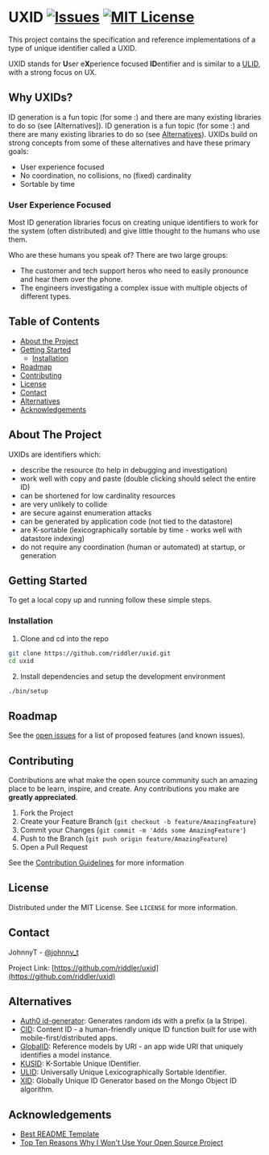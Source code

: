 <!--
*** See https://github.com/othneildrew/Best-README-Template for a great README template
-->

<!-- PROJECT SHIELDS -->
<!--
*** Markdown "reference style" links are used here for readability.
*** Reference links are enclosed in brackets [ ] instead of parentheses ( ).
*** See the bottom of this document for the declaration of the reference variables
*** for the actual URLs.
*** See: https://www.markdownguide.org/basic-syntax/#reference-style-links
-->
# UXID [![Issues][issues_shield]][issues_url] [![MIT License][license_shield]][license_url]

This project contains the specification and reference implementations of a type of unique identifier called a UXID.

UXID stands for **U**ser e**X**perience focused **ID**entifier and is similar to a [ULID][ulid_url], with a strong focus on UX.

## Why UXIDs?

ID generation is a fun topic (for some :) and there are many existing libraries to do so (see [Alternatives]).
ID generation is a fun topic (for some :) and there are many existing libraries to do so (see [Alternatives](#alternatives)).
UXIDs build on strong concepts from some of these alternatives and have these primary goals:

  * User experience focused
  * No coordination, no collisions, no (fixed) cardinality
  * Sortable by time

### User Experience Focused

Most ID generation libraries focus on creating unique identifiers to work for the system (often distributed) and give little thought to the humans who use them.

Who are these humans you speak of? There are two large groups:

* The customer and tech support heros who need to easily pronounce and hear them over the phone.
* The engineers investigating a complex issue with multiple objects of different types.


<!-- PROJECT LOGO -->
<!--
<br />
<p align="center">
  <h1 align="center">UXID</h1>

  <p align="center">
    <b>U</b>ser e<b>X</b>perience focused <b>ID</b>entifiers
    <br />
    <br />
    <a href="https://github.com/riddler/uxid/issues">Report Bug / Request Feature</a>
  </p>
</p>
-->


<!-- TABLE OF CONTENTS -->
## Table of Contents

  * [About the Project](#about-the-project)
  * [Getting Started](#getting-started)
    * [Installation](#installation)
  * [Roadmap](#roadmap)
  * [Contributing](#contributing)
  * [License](#license)
  * [Contact](#contact)
  * [Alternatives](#alternatives)
  * [Acknowledgements](#acknowledgements)



<!-- ABOUT THE PROJECT -->
## About The Project

  UXIDs are identifiers which:
  
  * describe the resource (to help in debugging and investigation)
  * work well with copy and paste (double clicking should select the entire ID)
  * can be shortened for low cardinality resources
  * are very unlikely to collide
  * are secure against enumeration attacks
  * can be generated by application code (not tied to the datastore)
  * are K-sortable (lexicographically sortable by time - works well with datastore indexing)
  * do not require any coordination (human or automated) at startup, or generation


<!-- GETTING STARTED -->
## Getting Started

  To get a local copy up and running follow these simple steps.

  ### Installation

  1. Clone and cd into the repo
  ```sh
  git clone https://github.com/riddler/uxid.git
  cd uxid
  ```
  2. Install dependencies and setup the development environment
  ```sh
  ./bin/setup
  ```



<!-- ROADMAP -->
## Roadmap

  See the [open issues](https://github.com/riddler/uxid/issues) for a list of proposed features (and known issues).



<!-- CONTRIBUTING -->
## Contributing

  Contributions are what make the open source community such an amazing place to be learn, inspire, and create. Any contributions you make are **greatly appreciated**.

  1. Fork the Project
  2. Create your Feature Branch (`git checkout -b feature/AmazingFeature`)
  3. Commit your Changes (`git commit -m 'Adds some AmazingFeature'`)
  4. Push to the Branch (`git push origin feature/AmazingFeature`)
  5. Open a Pull Request

  See the [Contribution Guidelines][contribution_guidelines] for more information



<!-- LICENSE -->
## License

  Distributed under the MIT License. See `LICENSE` for more information.



<!-- CONTACT -->
## Contact

  JohnnyT - [@johnny_t](https://twitter.com/johnny_t)

  Project Link: [https://github.com/riddler/uxid](https://github.com/riddler/uxid)



<!-- ALTERNATIVES -->
## Alternatives

  * [Auth0 id-generator][auth0_id_generator_url]: Generates random ids with a prefix (a la Stripe).
  * [CID][cid_url]: Content ID - a human-friendly unique ID function built for use with mobile-first/distributed apps.
  * [GlobalID][global_id_url]: Reference models by URI - an app wide URI that uniquely identifies a model instance.
  * [KUSID][ksuid_url]: K-Sortable Unique IDentifier.
  * [ULID][ulid_url]: Universally Unique Lexicographically Sortable Identifier.
  * [XID][xid_url]: Globally Unique ID Generator based on the Mongo Object ID algorithm.


<!-- ACKNOWLEDGEMENTS -->
## Acknowledgements

  * [Best README Template][readme_template_url]
  * [Top Ten Reasons Why I Won't Use Your Open Source Project][top_ten_reasons_url]



<!-- MARKDOWN LINKS & IMAGES -->
<!-- https://www.markdownguide.org/basic-syntax/#reference-style-links -->

[issues_shield]: https://img.shields.io/github/issues/riddler/uxid.svg?style=flat-square
[issues_url]: https://github.com/riddler/uxid/issues
[license_shield]: https://img.shields.io/github/license/riddler/uxid.svg?style=flat-square
[license_url]: https://github.com/riddler/uxid/blob/master/LICENSE

[contribution_guidelines]: https://github.com/riddler/.github/blob/master/CONTRIBUTING.md

[auth0_id_generator_url]: https://github.com/auth0/id-generator
[cid_url]: https://github.com/dwyl/cid
[global_id_url]: https://github.com/rails/globalid
[ksuid_url]: https://github.com/segmentio/ksuid
[ulid_url]: https://github.com/ulid/spec
[xid_url]: https://github.com/rs/xid

[top_ten_reasons_url]: https://changelog.com/posts/top-ten-reasons-why-i-wont-use-your-open-source-project
[readme_template_url]: https://github.com/othneildrew/Best-README-Template
